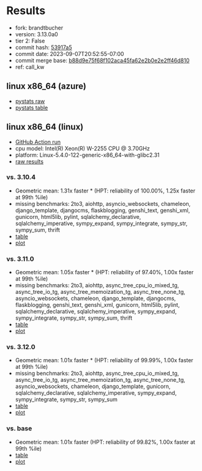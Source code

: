 # Results

- fork: brandtbucher
- version: 3.13.0a0
- tier 2: False
- commit hash: [53917a5](https://github.com/brandtbucher/cpython/commit/53917a5)
- commit date: 2023-09-07T20:52:55-07:00
- commit merge base: [b88d9e75f68f102aca45fa62e2b0e2e2ff46d810](https://github.com/brandtbucher/cpython/commit/b88d9e75f68f102aca45fa62e2b0e2e2ff46d810)
- ref: call_kw

## linux x86_64 (azure)

- [pystats raw](bm-20230907-azure-x86_64-brandtbucher-call_kw-3.13.0a0-53917a5-pystats.json)
- [pystats table](bm-20230907-azure-x86_64-brandtbucher-call_kw-3.13.0a0-53917a5-pystats.md)

## linux x86_64 (linux)

- [GitHub Action run](https://github.com/faster-cpython/benchmarking/actions/runs/6153844490)
- cpu model: Intel(R) Xeon(R) W-2255 CPU @ 3.70GHz
- platform: Linux-5.4.0-122-generic-x86_64-with-glibc2.31
- [raw results](bm-20230907-linux-x86_64-brandtbucher-call_kw-3.13.0a0-53917a5.json)

### vs. 3.10.4

- Geometric mean: 1.31x faster \* (HPT: reliability of 100.00%, 1.25x faster at 99th %ile)
- missing benchmarks: 2to3, aiohttp, asyncio_websockets, chameleon, django_template, djangocms, flaskblogging, genshi_text, genshi_xml, gunicorn, html5lib, pylint, sqlalchemy_declarative, sqlalchemy_imperative, sympy_expand, sympy_integrate, sympy_str, sympy_sum, thrift
- [table](bm-20230907-linux-x86_64-brandtbucher-call_kw-3.13.0a0-53917a5-vs-3.10.4.md)
- [plot](bm-20230907-linux-x86_64-brandtbucher-call_kw-3.13.0a0-53917a5-vs-3.10.4.png)

### vs. 3.11.0

- Geometric mean: 1.05x faster \* (HPT: reliability of 97.40%, 1.00x faster at 99th %ile)
- missing benchmarks: 2to3, aiohttp, async_tree_cpu_io_mixed_tg, async_tree_io_tg, async_tree_memoization_tg, async_tree_none_tg, asyncio_websockets, chameleon, django_template, djangocms, flaskblogging, genshi_text, genshi_xml, gunicorn, html5lib, pylint, sqlalchemy_declarative, sqlalchemy_imperative, sympy_expand, sympy_integrate, sympy_str, sympy_sum, thrift
- [table](bm-20230907-linux-x86_64-brandtbucher-call_kw-3.13.0a0-53917a5-vs-3.11.0.md)
- [plot](bm-20230907-linux-x86_64-brandtbucher-call_kw-3.13.0a0-53917a5-vs-3.11.0.png)

### vs. 3.12.0

- Geometric mean: 1.01x faster \* (HPT: reliability of 99.99%, 1.00x faster at 99th %ile)
- missing benchmarks: 2to3, aiohttp, async_tree_cpu_io_mixed_tg, async_tree_io_tg, async_tree_memoization_tg, async_tree_none_tg, asyncio_websockets, chameleon, django_template, gunicorn, sqlalchemy_declarative, sqlalchemy_imperative, sympy_expand, sympy_integrate, sympy_str, sympy_sum
- [table](bm-20230907-linux-x86_64-brandtbucher-call_kw-3.13.0a0-53917a5-vs-3.12.0.md)
- [plot](bm-20230907-linux-x86_64-brandtbucher-call_kw-3.13.0a0-53917a5-vs-3.12.0.png)

### vs. base

- Geometric mean: 1.01x faster (HPT: reliability of 99.82%, 1.00x faster at 99th %ile)
- [table](bm-20230907-linux-x86_64-brandtbucher-call_kw-3.13.0a0-53917a5-vs-base.md)
- [plot](bm-20230907-linux-x86_64-brandtbucher-call_kw-3.13.0a0-53917a5-vs-base.png)

